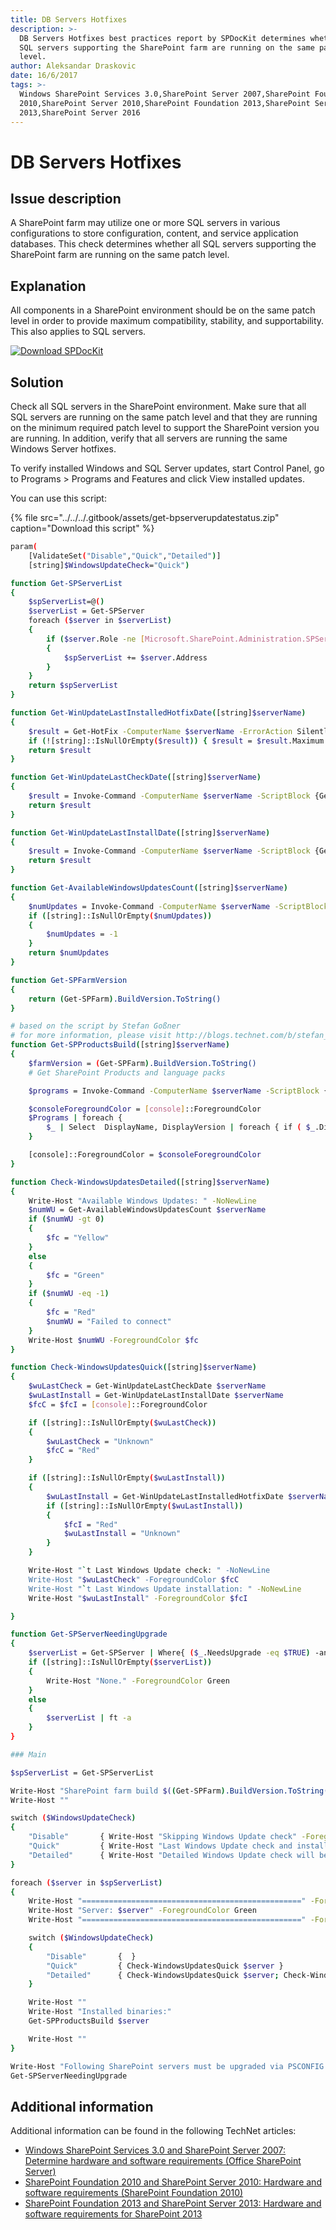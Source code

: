 ```yaml
---
title: DB Servers Hotfixes
description: >-
  DB Servers Hotfixes best practices report by SPDocKit determines whether all
  SQL servers supporting the SharePoint farm are running on the same patch
  level.
author: Aleksandar Draskovic
date: 16/6/2017
tags: >-
  Windows SharePoint Services 3.0,SharePoint Server 2007,SharePoint Foundation
  2010,SharePoint Server 2010,SharePoint Foundation 2013,SharePoint Server
  2013,SharePoint Server 2016
---
```


# DB Servers Hotfixes

## Issue description

A SharePoint farm may utilize one or more SQL servers in various configurations to store configuration, content, and service application databases. This check determines whether all SQL servers supporting the SharePoint farm are running on the same patch level.

## Explanation

All components in a SharePoint environment should be on the same patch level in order to provide maximum compatibility, stability, and supportability. This also applies to SQL servers.

[![Download SPDocKit](../../../.gitbook/assets/spdockit_download.png)](http://bit.ly/2US0Zna)

## Solution

Check all SQL servers in the SharePoint environment. Make sure that all SQL servers are running on the same patch level and that they are running on the minimum required patch level to support the SharePoint version you are running. In addition, verify that all servers are running the same Windows Server hotfixes.

To verify installed Windows and SQL Server updates, start Control Panel, go to Programs &gt; Programs and Features and click View installed updates.

You can use this script:

{% file src="../../../.gitbook/assets/get-bpserverupdatestatus.zip" caption="Download this script" %}

```bash
param(
    [ValidateSet("Disable","Quick","Detailed")]
    [string]$WindowsUpdateCheck="Quick")

function Get-SPServerList
{
    $spServerList=@()
    $serverList = Get-SPServer
    foreach ($server in $serverList)
    {
        if ($server.Role -ne [Microsoft.SharePoint.Administration.SPServerRole]::Invalid)
        {
            $spServerList += $server.Address
        }
    }
    return $spServerList
}

function Get-WinUpdateLastInstalledHotfixDate([string]$serverName)
{
    $result = Get-HotFix -ComputerName $serverName -ErrorAction SilentlyContinue | Measure-Object InstalledOn -Maximum
    if (![string]::IsNullOrEmpty($result)) { $result = $result.Maximum.ToString("yyyy-MM-dd hh:mm:ss") }
    return $result
}

function Get-WinUpdateLastCheckDate([string]$serverName)
{
    $result = Invoke-Command -ComputerName $serverName -ScriptBlock {Get-ItemProperty -Path 'HKLM:SOFTWAREMicrosoftWindowsCurrentVersionWindowsUpdateAuto UpdateResultsDetect' -Name LastSuccessTime -ErrorAction SilentlyContinue | select -ExpandProperty LastSuccessTime}
    return $result 
}

function Get-WinUpdateLastInstallDate([string]$serverName)
{
    $result = Invoke-Command -ComputerName $serverName -ScriptBlock {Get-ItemProperty -Path 'HKLM:SOFTWAREMicrosoftWindowsCurrentVersionWindowsUpdateAuto UpdateResultsInstall' -Name LastSuccessTime -ErrorAction SilentlyContinue | select -ExpandProperty LastSuccessTime}
    return $result
}

function Get-AvailableWindowsUpdatesCount([string]$serverName)
{
    $numUpdates = Invoke-Command -ComputerName $serverName -ScriptBlock {$Searcher = New-Object -ComObject Microsoft.Update.Searcher; $results = $searcher.search("Type='software' AND IsInstalled = 0 AND IsHidden = 0"); $results.Updates.Count} -ErrorAction SilentlyContinue
    if ([string]::IsNullOrEmpty($numUpdates))
    {
        $numUpdates = -1
    }
    return $numUpdates
}

function Get-SPFarmVersion
{
    return (Get-SPFarm).BuildVersion.ToString()
}

# based on the script by Stefan Goßner
# for more information, please visit http://blogs.technet.com/b/stefan_gossner/archive/2015/04/20/powershell-script-to-display-version-info-for-sharepoint-product-and-language-packs.aspx
function Get-SPProductsBuild([string]$serverName)
{
    $farmVersion = (Get-SPFarm).BuildVersion.ToString()
    # Get SharePoint Products and language packs

    $programs = Invoke-Command -ComputerName $serverName -ScriptBlock {$regLoc = Get-ChildItem "HKLM:SoftwareMicrosoftWindowsCurrentVersionUninstall" ; $RegLoc | where-object { $_.PsPath -like "*Office*" } | foreach {Get-ItemProperty $_.PsPath}}

    $consoleForegroundColor = [console]::ForegroundColor
    $Programs | foreach {  
        $_ | Select  DisplayName, DisplayVersion | foreach { if ( $_.DisplayVersion.Trim() -ne $farmVersion ) { [console]::ForegroundColor="Red"} else {[console]::ForegroundColor=$consoleForegroundColor} $_ }; 
    }

    [console]::ForegroundColor = $consoleForegroundColor
}

function Check-WindowsUpdatesDetailed([string]$serverName)
{
    Write-Host "Available Windows Updates: " -NoNewLine
    $numWU = Get-AvailableWindowsUpdatesCount $serverName
    if ($numWU -gt 0)
    {
        $fc = "Yellow"
    }
    else
    {
        $fc = "Green"
    }
    if ($numWU -eq -1)
    {
        $fc = "Red"
        $numWU = "Failed to connect"
    }
    Write-Host $numWU -ForegroundColor $fc
}

function Check-WindowsUpdatesQuick([string]$serverName)
{
    $wuLastCheck = Get-WinUpdateLastCheckDate $serverName
    $wuLastInstall = Get-WinUpdateLastInstallDate $serverName
    $fcC = $fcI = [console]::ForegroundColor

    if ([string]::IsNullOrEmpty($wuLastCheck))
    {
        $wuLastCheck = "Unknown"
        $fcC = "Red"
    }

    if ([string]::IsNullOrEmpty($wuLastInstall))
    { 
        $wuLastInstall = Get-WinUpdateLastInstalledHotfixDate $serverName
        if ([string]::IsNullOrEmpty($wuLastInstall))
        {
            $fcI = "Red"
            $wuLastInstall = "Unknown"
        }
    }

    Write-Host "`t Last Windows Update check: " -NoNewLine
    Write-Host "$wuLastCheck" -ForegroundColor $fcC
    Write-Host "`t Last Windows Update installation: " -NoNewLine
    Write-Host "$wuLastInstall" -ForegroundColor $fcI

}

function Get-SPServerNeedingUpgrade
{
    $serverList = Get-SPServer | Where{ ($_.NeedsUpgrade -eq $TRUE) -and ($_.Role -ne [Microsoft.SharePoint.Administration.SPServerRole]::Invalid)}
    if ([string]::IsNullOrEmpty($serverList))
    {
        Write-Host "None." -ForegroundColor Green
    }
    else
    {
        $serverList | ft -a
    }
}

### Main

$spServerList = Get-SPServerList

Write-Host "SharePoint farm build $((Get-SPFarm).BuildVersion.ToString())" -ForegroundColor Yellow
Write-Host ""

switch ($WindowsUpdateCheck)
{
    "Disable"       { Write-Host "Skipping Windows Update check" -ForegroundColor Yellow }
    "Quick"         { Write-Host "Last Windows Update check and installation time will be retrieved." -ForegroundColor Yellow }
    "Detailed"      { Write-Host "Detailed Windows Update check will be performed. This may take a long time." -ForegroundColor Yellow }
}

foreach ($server in $spServerList)
{
    Write-Host "=================================================" -ForegroundColor Green
    Write-Host "Server: $server" -ForegroundColor Green
    Write-Host "=================================================" -ForegroundColor Green

    switch ($WindowsUpdateCheck)
    {
        "Disable"       {  }
        "Quick"         { Check-WindowsUpdatesQuick $server }
        "Detailed"      { Check-WindowsUpdatesQuick $server; Check-WindowsUpdatesDetailed $server }
    }

    Write-Host ""
    Write-Host "Installed binaries:"
    Get-SPProductsBuild $server

    Write-Host ""
}

Write-Host "Following SharePoint servers must be upgraded via PSCONFIG: " -ForegroundColor Yellow
Get-SPServerNeedingUpgrade
```

## Additional information

Additional information can be found in the following TechNet articles:

* [Windows SharePoint Services 3.0 and SharePoint Server 2007: Determine hardware and software requirements \(Office SharePoint Server\)](https://technet.microsoft.com/en-us/library/cc262485%28v=office.12%29.aspx)
* [SharePoint Foundation 2010 and SharePoint Server 2010: Hardware and software requirements \(SharePoint Foundation 2010\)](https://technet.microsoft.com/en-us/library/cc288751%28v=office.14%29.aspx)
* [SharePoint Foundation 2013 and SharePoint Server 2013: Hardware and software requirements for SharePoint 2013](https://technet.microsoft.com/en-us/library/cc262485.aspx)

